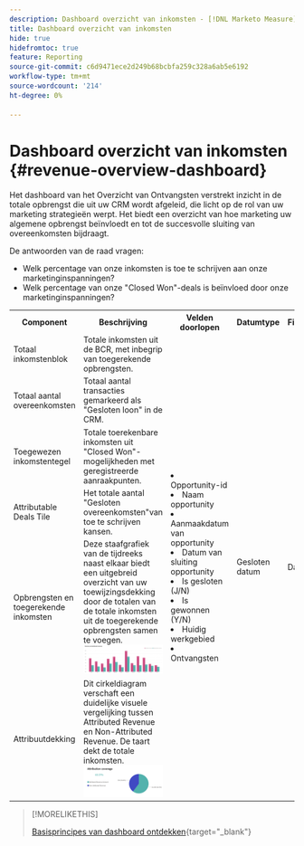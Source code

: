 ```yaml
---
description: Dashboard overzicht van inkomsten - [!DNL Marketo Measure] - Product
title: Dashboard overzicht van inkomsten
hide: true
hidefromtoc: true
feature: Reporting
source-git-commit: c6d9471ece2d249b68bcbfa259c328a6ab5e6192
workflow-type: tm+mt
source-wordcount: '214'
ht-degree: 0%

---
```


# Dashboard overzicht van inkomsten {#revenue-overview-dashboard}

Het dashboard van het Overzicht van Ontvangsten verstrekt inzicht in de totale opbrengst die uit uw CRM wordt afgeleid, die licht op de rol van uw marketing strategieën werpt. Het biedt een overzicht van hoe marketing uw algemene opbrengst beïnvloedt en tot de succesvolle sluiting van overeenkomsten bijdraagt.

De antwoorden van de raad vragen:

* Welk percentage van onze inkomsten is toe te schrijven aan onze marketinginspanningen?
* Welk percentage van onze &quot;Closed Won&quot;-deals is beïnvloed door onze marketinginspanningen?

<table style="table-layout:auto"> 
<tbody>
  <tr> 
   <th>Component</th> 
   <th>Beschrijving</th>
   <th>Velden doorlopen</th>
   <th>Datumtype</th>
   <th>Filters</th>
  </tr>
  <tr>
    <td>Totaal inkomstenblok</td>
    <td>Totale inkomsten uit de BCR, met inbegrip van toegerekende opbrengsten.</td>
    <td rowspan="6"><li>Opportunity-id</li>
<li>Naam opportunity</li>
<li>Aanmaakdatum van opportunity</li>
<li>Datum van sluiting opportunity</li>
<li>Is gesloten (J/N)</li>
<li>Is gewonnen (Y/N)</li>
<li>Huidig werkgebied</li>
<li>Ontvangsten</li></td>
    <td rowspan="6">Gesloten datum</td>
    <td rowspan="6">Datum</td>
  </tr>
  <tr>
    <td>Totaal aantal overeenkomsten</td>
    <td>Totaal aantal transacties gemarkeerd als "Gesloten loon" in de CRM.</td>
  </tr>
  <tr>
    <td>Toegewezen inkomstentegel</td>
    <td>Totale toerekenbare inkomsten uit "Closed Won"-mogelijkheden met geregistreerde aanraakpunten.</td>
  </tr>
  <tr>
    <td>Attributable Deals Tile</td>
    <td>Het totale aantal "Gesloten overeenkomsten"van toe te schrijven kansen.</td>
  </tr>
  <tr>
    <td>Opbrengsten en toegerekende inkomsten</td>
    <td>Deze staafgrafiek van de tijdreeks naast elkaar biedt een uitgebreid overzicht van uw toewijzingsdekking door de totalen van de totale inkomsten uit de toegerekende opbrengsten samen te voegen.
    <br/><img src="assets/revenue-overview-dashboard-1.png" width="600"></td>
  </tr>
  <tr>
    <td>Attribuutdekking</td>
    <td>Dit cirkeldiagram verschaft een duidelijke visuele vergelijking tussen Attributed Revenue en Non-Attributed Revenue. De taart dekt de totale inkomsten.
    <br/>
    <img src="assets/revenue-overview-dashboard-2.png" width="600"></td>
  </tr>
</tbody>
</table>

>[!MORELIKETHIS]
>
>[Basisprincipes van dashboard ontdekken](/help/marketo-measure-discover-ui/dashboards/discover-dashboard-basics.md){target="_blank"}
